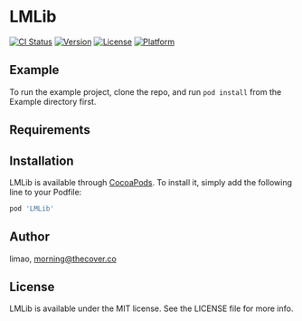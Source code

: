 # LMLib

[![CI Status](https://img.shields.io/travis/limao/LMLib.svg?style=flat)](https://travis-ci.org/limao/LMLib)
[![Version](https://img.shields.io/cocoapods/v/LMLib.svg?style=flat)](https://cocoapods.org/pods/LMLib)
[![License](https://img.shields.io/cocoapods/l/LMLib.svg?style=flat)](https://cocoapods.org/pods/LMLib)
[![Platform](https://img.shields.io/cocoapods/p/LMLib.svg?style=flat)](https://cocoapods.org/pods/LMLib)

## Example

To run the example project, clone the repo, and run `pod install` from the Example directory first.

## Requirements

## Installation

LMLib is available through [CocoaPods](https://cocoapods.org). To install
it, simply add the following line to your Podfile:

```ruby
pod 'LMLib'
```

## Author

limao, morning@thecover.co

## License

LMLib is available under the MIT license. See the LICENSE file for more info.
